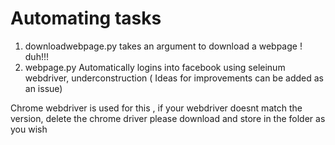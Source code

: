 # Automating tasks

1. downloadwebpage.py takes an argument to download a webpage ! duh!!!
2. webpage.py Automatically logins into facebook using seleinum webdriver, underconstruction ( Ideas for improvements can be added as an issue)

Chrome webdriver is used for this , if your webdriver doesnt match the version, delete the chrome driver please download and store in the folder as you wish
